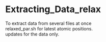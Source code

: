 # Extracting_Data_relax
To extract data from several files at once
<br>
relaxed_par.sh for latest atomic positions.
<br>
updates for the data only.
